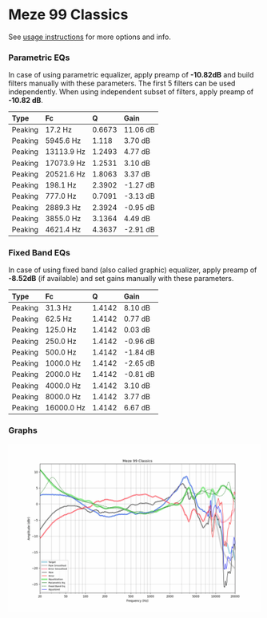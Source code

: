 # Meze 99 Classics
See [usage instructions](https://github.com/jaakkopasanen/AutoEq#usage) for more options and info.

### Parametric EQs
In case of using parametric equalizer, apply preamp of **-10.82dB** and build filters manually
with these parameters. The first 5 filters can be used independently.
When using independent subset of filters, apply preamp of **-10.82 dB**.

| Type    | Fc         |      Q | Gain     |
|:--------|:-----------|:-------|:---------|
| Peaking | 17.2 Hz    | 0.6673 | 11.06 dB |
| Peaking | 5945.6 Hz  | 1.118  | 3.70 dB  |
| Peaking | 13113.9 Hz | 1.2493 | 4.77 dB  |
| Peaking | 17073.9 Hz | 1.2531 | 3.10 dB  |
| Peaking | 20521.6 Hz | 1.8063 | 3.37 dB  |
| Peaking | 198.1 Hz   | 2.3902 | -1.27 dB |
| Peaking | 777.0 Hz   | 0.7091 | -3.13 dB |
| Peaking | 2889.3 Hz  | 2.3924 | -0.95 dB |
| Peaking | 3855.0 Hz  | 3.1364 | 4.49 dB  |
| Peaking | 4621.4 Hz  | 4.3637 | -2.91 dB |

### Fixed Band EQs
In case of using fixed band (also called graphic) equalizer, apply preamp of **-8.52dB**
(if available) and set gains manually with these parameters.

| Type    | Fc         |      Q | Gain     |
|:--------|:-----------|:-------|:---------|
| Peaking | 31.3 Hz    | 1.4142 | 8.10 dB  |
| Peaking | 62.5 Hz    | 1.4142 | 0.77 dB  |
| Peaking | 125.0 Hz   | 1.4142 | 0.03 dB  |
| Peaking | 250.0 Hz   | 1.4142 | -0.96 dB |
| Peaking | 500.0 Hz   | 1.4142 | -1.84 dB |
| Peaking | 1000.0 Hz  | 1.4142 | -2.65 dB |
| Peaking | 2000.0 Hz  | 1.4142 | -0.81 dB |
| Peaking | 4000.0 Hz  | 1.4142 | 3.10 dB  |
| Peaking | 8000.0 Hz  | 1.4142 | 3.77 dB  |
| Peaking | 16000.0 Hz | 1.4142 | 6.67 dB  |

### Graphs
![](./Meze%2099%20Classics.png)